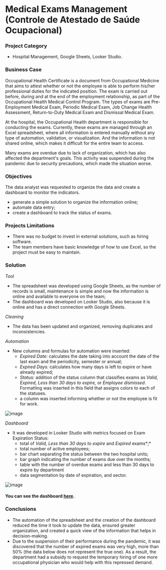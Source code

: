 # Medical Exams Management (Controle de Atestado de Saúde Ocupacional)

### Project Category

* Hospital Management, Google Sheets, Looker Studio.

### Business Case

Occupational Health Certificate is a document from Occupational Medicine that aims to attest whether or not the employee is able to perform his/her professional duties for the indicated position. The exam is carried out before, during and at the end of the employment relationship, as part of the Occupational Health Medical Control Program.  The types of exams are Pre-Employment Medical Exam, Periodic Medical Exam, Job Change Health Assessment, Return-to-Duty Medical Exam and Dismissal Medical Exam.

At the hospital, the Occupational Health department is responsible for conducting the exams. Currently, these exams are managed through an Excel spreadsheet, where all information is entered manually without any type of automation, validation, or visualization. And the information is not shared online, which makes it difficult for the entire team to access.

Many exams are overdue due to lack of organization, which has also affected the department's goals. This activity was suspended during the pandemic due to security precautions, which made the situation worse.

### Objectives

The data analyst was requested to organize the data and create a dashboard to monitor the indicators.

- generate a simple solution to organize the information online;
- automate data entry;
- create a dashboard to track the status of exams.

### Projects Limitations

* There was no budget to invest in external solutions, such as hiring software.
* The team members have basic knowledge of how to use Excel, so the project must be easy to maintain.

### Solution

_Tool_
- The spreadsheet was developed using Google Sheets, as the number of records is small, maintenance is simple and now the information is online and available to everyone on the team;
- The dashboard was developed on Looker Studio, also because it is online and has a direct connection with Google Sheets.

_Cleaning_
- The data has been updated and organized, removing duplicates and inconsistencies.

_Automation_
- New columns and formulas for automation were inserted:
    - *Expired Date:* calculates the date taking into account the date of the last exam and the periodicity, semester or annual;
    - *Expired Days:* calculates how many days is left to expire or have already expired;
    - *Status:* addition of the status column that classifies exams as *Valid, Expired, Less than 30 days to expire,* or *Employee dismissed*. Formatting was inserted in this field that assigns colors to each of the statuses.
    - a column was inserted informing whether or not the employee is fit for work.
 
![image](https://github.com/amanda-nascimentobarbosa/medical_exams_management/assets/100388639/9b994220-55fa-4398-a5ba-2b311529eafe)


_Dashboard_
- It was developed in Looker Studio with metrics focused on Exam Expiration Status:
    - total of *Valid, Less than 30 days to expire* and *Expired* exams*;*
    - total number of active employees;
    - bar chart separating the status between the two hospital units;
    - bar graph indicating the number of exams due over the months;
    - table with the number of overdue exams and less than 30 days to expire by department
    - data segmentation by date of expiration, and sector.
 
![image](https://github.com/amanda-nascimentobarbosa/medical_exams_management/assets/100388639/d26f14d5-4188-4646-8da0-5b8ae7731c2b)


#### You can see the dashboard [here](https://lookerstudio.google.com/s/qSE1x1SbHeY).

### Conclusions

* The automation of the spreadsheet and the creation of the dashboard reduced the time it took to update the data, ensured greater organization, and created a quick view of the information that helps in decision-making.
* Due to the suspension of their performance during the pandemic, it was discovered that the number of expired exams was very high, more than 50% (the data below does not represent the true one). As a result, the department had a subsidy to request the temporary hiring of one more occupational physician who would help with this repressed demand.
